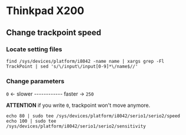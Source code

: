# Thinkpad X200
## Change trackpoint speed
### Locate setting files

```console
find /sys/devices/platform/i8042 -name name | xargs grep -Fl TrackPoint | sed 's/\/input\/input[0-9]*\/name$//'
```

### Change parameters

`0` <- slower ------------ faster -> `250`

**ATTENTION** if you write `0`, trackpoint won't move anymore.  

```console
echo 80 | sudo tee /sys/devices/platform/i8042/serio1/serio2/speed
echo 100 | sudo tee /sys/devices/platform/i8042/serio1/serio2/sensitivity
```
